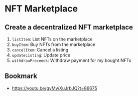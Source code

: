 # NFT Marketplace

## Create a decentralized NFT marketplace

1. `listItem`: List NFTs on the marketplace
2. `buyItem`: Buy NFTs from the marketplace
3. `cancelItem`: Cancel a listing
4. `updateListing`: Update price
5. `withdrawProceeds`: Withdraw payment for my bought NFTs

## Bookmark

-   https://youtu.be/gyMwXuJrbJQ?t=86675
